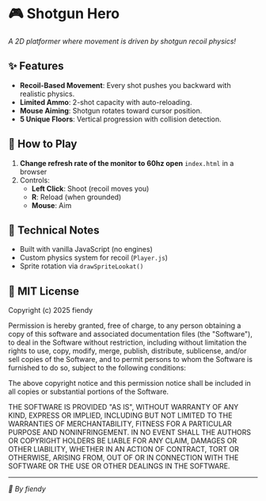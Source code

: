# 🎮 Shotgun Hero  
*A 2D platformer where movement is driven by shotgun recoil physics!*  

## ✨ Features  
- **Recoil-Based Movement**: Every shot pushes you backward with realistic physics.  
- **Limited Ammo**: 2-shot capacity with auto-reloading.  
- **Mouse Aiming**: Shotgun rotates toward cursor position.  
- **5 Unique Floors**: Vertical progression with collision detection.  

## 🚀 How to Play  
1. **Change refresh rate of the monitor to 60hz open** `index.html` in a browser 
2. Controls:  
   - **Left Click**: Shoot (recoil moves you)  
   - **R**: Reload (when grounded)  
   - **Mouse**: Aim  

## 🔧 Technical Notes  
- Built with vanilla JavaScript (no engines)  
- Custom physics system for recoil (`Player.js`)  
- Sprite rotation via `drawSpriteLookat()`  

## 📜 MIT License

Copyright (c) 2025 fiendy

Permission is hereby granted, free of charge, to any person obtaining a copy
of this software and associated documentation files (the "Software"), to deal
in the Software without restriction, including without limitation the rights
to use, copy, modify, merge, publish, distribute, sublicense, and/or sell
copies of the Software, and to permit persons to whom the Software is
furnished to do so, subject to the following conditions:

The above copyright notice and this permission notice shall be included in all
copies or substantial portions of the Software.

THE SOFTWARE IS PROVIDED "AS IS", WITHOUT WARRANTY OF ANY KIND, EXPRESS OR
IMPLIED, INCLUDING BUT NOT LIMITED TO THE WARRANTIES OF MERCHANTABILITY,
FITNESS FOR A PARTICULAR PURPOSE AND NONINFRINGEMENT. IN NO EVENT SHALL THE
AUTHORS OR COPYRIGHT HOLDERS BE LIABLE FOR ANY CLAIM, DAMAGES OR OTHER
LIABILITY, WHETHER IN AN ACTION OF CONTRACT, TORT OR OTHERWISE, ARISING FROM,
OUT OF OR IN CONNECTION WITH THE SOFTWARE OR THE USE OR OTHER DEALINGS IN THE
SOFTWARE.

---  
*🔫 By fiendy*
